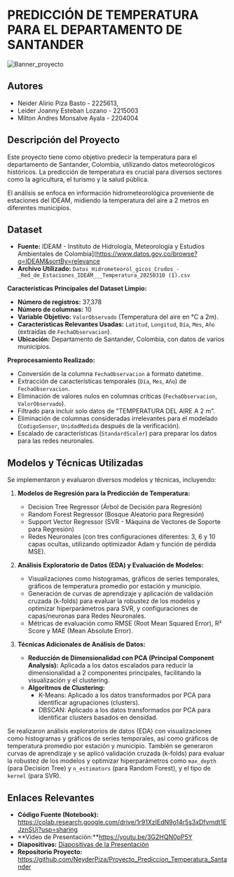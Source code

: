 # PREDICCIÓN DE TEMPERATURA PARA EL DEPARTAMENTO DE SANTANDER

![Banner_proyecto](https://github.com/user-attachments/assets/6def4232-7fb2-49bf-910f-84432e954ad3)


##  Autores
 - Neider Alirio Piza Basto - 2225613,
 - Leider Joanny Esteban Lozano - 2215003 
 - Milton Andres Monsalve Ayala - 2204004


##  Descripción del Proyecto
Este proyecto tiene como objetivo predecir la temperatura para el departamento de Santander, Colombia, utilizando datos meteorológicos históricos. La predicción de temperatura es crucial para diversos sectores como la agricultura, el turismo y la salud pública.

El análisis se enfoca en información hidrometeorológica proveniente de estaciones del IDEAM, midiendo la temperatura del aire a 2 metros en diferentes municipios.

##  Dataset

- **Fuente:** IDEAM - Instituto de Hidrología, Meteorología y Estudios Ambientales de Colombia](https://www.datos.gov.co/browse?q=IDEAM&sortBy=relevance
- **Archivo Utilizado:** `Datos_Hidrometeorol_gicos_Crudos_-_Red_de_Estaciones_IDEAM___Temperatura_20250310 (1).csv`

**Características Principales del Dataset Limpio:**
- **Número de registros:** 37,378
- **Número de columnas:** 10
- **Variable Objetivo:** `ValorObservado` (Temperatura del aire en °C a 2m).
- **Características Relevantes Usadas:** `Latitud`, `Longitud`, `Día`, `Mes`, `Año` (extraídas de `FechaObservacion`).
- **Ubicación:** Departamento de Santander, Colombia, con datos de varios municipios.

**Preprocesamiento Realizado:**
*   Conversión de la columna `FechaObservacion` a formato datetime.
*   Extracción de características temporales (`Día`, `Mes`, `Año`) de `FechaObservacion`.
*   Eliminación de valores nulos en columnas críticas (`FechaObservacion`, `ValorObservado`).
*   Filtrado para incluir solo datos de "TEMPERATURA DEL AIRE A 2 m".
*   Eliminación de columnas consideradas irrelevantes para el modelado (`CodigoSensor`, `UnidadMedida` después de la verificación).
*   Escalado de características (`StandardScaler`) para preparar los datos para las redes neuronales.

##  Modelos y Técnicas Utilizadas
Se implementaron y evaluaron diversos modelos y técnicas, incluyendo:

1.  **Modelos de Regresión para la Predicción de Temperatura:**
    *   Decision Tree Regressor (Árbol de Decisión para Regresión)
    *   Random Forest Regressor (Bosque Aleatorio para Regresión)
    *   Support Vector Regressor (SVR - Máquina de Vectores de Soporte para Regresión)
    *   Redes Neuronales (con tres configuraciones diferentes: 3, 6 y 10 capas ocultas, utilizando optimizador Adam y función de pérdida MSE).

2.  **Análisis Exploratorio de Datos (EDA) y Evaluación de Modelos:**
    *   Visualizaciones como histogramas, gráficos de series temporales, gráficos de temperatura promedio por estación y municipio.
    *   Generación de curvas de aprendizaje y aplicación de validación cruzada (k-folds) para evaluar la robustez de los modelos y optimizar hiperparámetros para SVR, y configuraciones de capas/neuronas para Redes Neuronales.
    *   Métricas de evaluación como RMSE (Root Mean Squared Error), R² Score y MAE (Mean Absolute Error).

3.  **Técnicas Adicionales de Análisis de Datos:**
    *   **Reducción de Dimensionalidad con PCA (Principal Component Analysis):** Aplicada a los datos escalados para reducir la dimensionalidad a 2 componentes principales, facilitando la visualización y el clustering.
    *   **Algoritmos de Clustering:**
        *   K-Means: Aplicado a los datos transformados por PCA para identificar agrupaciones (clusters).
        *   DBSCAN: Aplicado a los datos transformados por PCA para identificar clusters basados en densidad.


Se realizaron análisis exploratorios de datos (EDA) con visualizaciones como histogramas y gráficos de series temporales, así como gráficos de temperatura promedio por estación y municipio. También se generaron curvas de aprendizaje y se aplicó validación cruzada (k-folds) para evaluar la robustez de los modelos y optimizar hiperparámetros como `max_depth` (para Decision Tree) y `n_estimators` (para Random Forest), y el tipo de `kernel` (para SVR).


##  Enlaces Relevantes
- **Código Fuente (Notebook):** https://colab.research.google.com/drive/1r91XzIEdN9o14r5s3xDfvmdt1EJznSUj?usp=sharing
- **Video de Presentación:**https://youtu.be/3G2HQN0pP5Y
- **Diapositivas:** [Diapositivas de la Presentación](https://github.com/NeyderPiza/Proyecto_Prediccion_Temperatura_Santander/blob/main/Prediccion-de-Temperatura-en-Santander-Colombia%20(1).pdf)
- **Repositorio Proyecto:** https://github.com/NeyderPiza/Proyecto_Prediccion_Temperatura_Santander
<!--
**Dependencias Principales:**
- pandas
- numpy
- matplotlib
- seaborn
- scikit-learn
  -->
